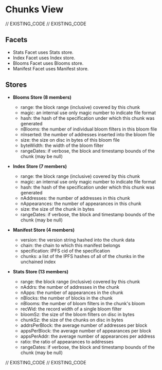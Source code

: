 <!--
Copyright 2016, 2026 The Authors. All rights reserved.
Use of this source code is governed by a license that can
be found in the LICENSE file.

Parts of this file were auto generated. Edit only those parts of
the code inside of 'EXISTING_CODE' tags.
-->
# Chunks View

// EXISTING_CODE
// EXISTING_CODE

## Facets

- Stats Facet uses Stats store.
- Index Facet uses Index store.
- Blooms Facet uses Blooms store.
- Manifest Facet uses Manifest store.

## Stores

- **Blooms Store (8 members)**

  - range: the block range (inclusive) covered by this chunk
  - magic: an internal use only magic number to indicate file format
  - hash: the hash of the specification under which this chunk was generated
  - nBlooms: the number of individual bloom filters in this bloom file
  - nInserted: the number of addresses inserted into the bloom file
  - size: the size on disc in bytes of this bloom file
  - byteWidth: the width of the bloom filter
  - rangeDates: if verbose, the block and timestamp bounds of the chunk (may be null)

- **Index Store (7 members)**

  - range: the block range (inclusive) covered by this chunk
  - magic: an internal use only magic number to indicate file format
  - hash: the hash of the specification under which this chunk was generated
  - nAddresses: the number of addresses in this chunk
  - nAppearances: the number of appearances in this chunk
  - size: the size of the chunk in bytes
  - rangeDates: if verbose, the block and timestamp bounds of the chunk (may be null)

- **Manifest Store (4 members)**

  - version: the version string hashed into the chunk data
  - chain: the chain to which this manifest belongs
  - specification: IPFS cid of the specification
  - chunks: a list of the IPFS hashes of all of the chunks in the unchained index

- **Stats Store (13 members)**

  - range: the block range (inclusive) covered by this chunk
  - nAddrs: the number of addresses in the chunk
  - nApps: the number of appearances in the chunk
  - nBlocks: the number of blocks in the chunk
  - nBlooms: the number of bloom filters in the chunk's bloom
  - recWid: the record width of a single bloom filter
  - bloomSz: the size of the bloom filters on disc in bytes
  - chunkSz: the size of the chunks on disc in bytes
  - addrsPerBlock: the average number of addresses per block
  - appsPerBlock: the average number of appearances per block
  - appsPerAddr: the average number of appearances per address
  - ratio: the ratio of appearances to addresses
  - rangeDates: if verbose, the block and timestamp bounds of the chunk (may be null)

// EXISTING_CODE
// EXISTING_CODE
